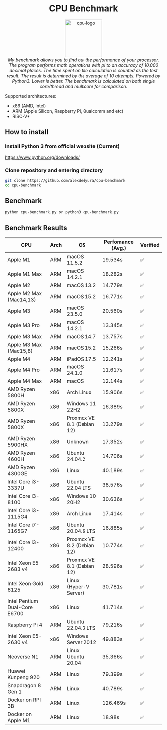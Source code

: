 <h1 align="center">CPU Benchmark</h1>

<p align="center">
  <img src="assets/favicon/cpu.svg" alt="cpu-logo" width="120px" height="120px"/>
    <br>
    <i>My benchmark allows you to find out the performance of your processor. The program performs math operations with pi to an accuracy of 10,000 decimal places. The time spent on the calculation is counted as the test result. The result is determined by the average of 10 attempts. Powered by Python3. Lower is better. The benchmark is calculated on both single core/thread and multicore for comparison.</i>
    <br>
</p>

Supported architectures:
- x86 (AMD, Intel)
- ARM (Apple Silicon, Raspberry Pi, Qualcomm and etc)
- RISC-V*

## How to install
### Install Python 3 from official website (Current)

https://www.python.org/downloads/

### Clone repository and entering directory
```bash
git clone https://github.com/alexdedyura/cpu-benchmark
cd cpu-benchmark
```

## Benchmark

```bash
python cpu-benchmark.py or python3 cpu-benchmark.py
```

## Benchmark Results
| CPU | Arch |  OS | Perfomance (Avg.) | Verified |
|--|--|--|--|--|
| Apple M1 | ARM | macOS 11.5.2 | 19.534s | ✅ |
| Apple M1 Max | ARM | macOS 14.2.1 | 18.282s | ✅ |
| Apple M2 | ARM | macOS 13.2 | 14.779s | ✅ |
| Apple M2 Max (Mac14,13) | ARM | macOS 15.2 | 16.771s | ✅ |
| Apple M3 | ARM | macOS 23.5.0 | 20.560s | ✅ |
| Apple M3 Pro | ARM | macOS 14.2.1 | 13.345s | ✅ |
| Apple M3 Max | ARM | macOS 14.7 | 13.757s | ✅ |
| Apple M3 Max (Mac15,8) | ARM | macOS 15.2 | 15.266s | ✅ |
| Apple M4 | ARM | iPadOS 17.5 | 12.241s | ✅ |
| Apple M4 Pro | ARM | macOS 24.1.0 | 11.617s | ✅ |
| Apple M4 Max | ARM | macOS | 12.144s | ✅ |
| AMD Ryzen 5800H | x86 | Arch Linux | 15.906s | ✅ |
| AMD Ryzen 5800X | x86 | Windows 11 22H2 | 16.389s | ✅ |
| AMD Ryzen 5800X | x86 | Proxmox VE 8.1 (Debian 12) | 13.279s | ✅ |
| AMD Ryzen 5900HX | x86 | Unknown | 17.352s | ✅ |
| AMD Ryzen 4600H | x86 | Ubuntu 24.04.2 | 14.706s | ✅ |
| AMD Ryzen 4300GE | x86 | Linux | 40.189s | ✅ |
| Intel Core i3-3337U | x86 | Ubuntu 22.04 LTS | 38.576s | ✅ |
| Intel Core i3-8100 | x86 | Windows 10 20H2 | 30.636s | ✅ |
| Intel Core i3-1115G4 | x86 | Arch Linux | 17.414s | ✅ |
| Intel Core i7-1165G7 | x86 | Ubuntu 20.04.6 LTS | 16.885s | ✅ |
| Intel Core i3-12400 | x86 | Proxmox VE 8.2 (Debian 12) | 10.774s | ✅ |
| Intel Xeon E5 2683 v4 | x86 | Proxmox VE 8.1 (Debian 12) | 28.596s | ✅ |
| Intel Xeon Gold 6125 | x86 | Linux (Hyper-V Server) | 30.781s | ✅ |
| Intel Pentium Dual-Core E6700 | x86 | Linux | 41.714s | ✅ |
| Raspberry Pi 4 | ARM | Ubuntu 22.04.3 LTS | 79.216s | ✅ |
| Intel Xeon E5-2630 v4 | x86 | Windows Server 2012 | 49.883s | ✅ |
| Neoverse N1 | ARM | Linux Ubuntu 20.04 | 35.366s | ✅ |
| Huawei Kunpeng 920 | ARM | Linux | 79.399s | ✅ |
| Snapdragon 8 Gen 1 | ARM | Linux | 40.789s | ✅ |
| Docker on RPI 3B | ARM | Linux | 126.469s | ✅ |
| Docker on Apple M1 | ARM | Linux | 18.98s | ✅ |


